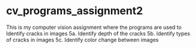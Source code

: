 # cv_programs_assignment2
This is my computer vision assignment where the programs are used to Identify cracks in images  5a. Identify depth of the cracks   5b. Identify types of cracks in images   5c. Identify color change between images
